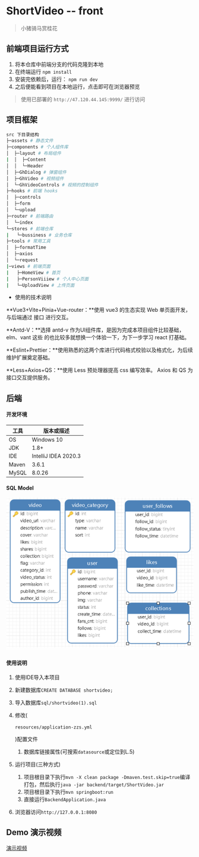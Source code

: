 # ShortVideo -- front

> 小猪骑马赏桂花

## 前端项目运行方式

1. 将本仓库中前端分支的代码克隆到本地
2. 在终端运行  `npm install`
3. 安装完依赖后，运行： `npm run dev` 
4. 之后便能看到项目在本地运行，点击即可在浏览器预览

> 使用已部署的 `http://47.120.44.145:9999/` 进行访问

## 项目框架

```Bash
src 下目录结构
├─assets # 静态文件
├─components # 个人组件库
│  ├─layout # 布局组件
|  │  ├─Content
│  │  └─Header
│  ├─GhDialog # 弹窗组件
│  ├─GhVideo # 视频组件
│  └─GhVideoControls # 视频的控制组件
├─hooks # 前端 hooks
│  ├─controls
│  ├─form 
│  └─upload
├─router # 前端路由
│  └─index
└─stores # 前端仓库
|   └─bussiness # 业务仓库
├─tools # 常用工具
│  ├─formatTime
│  ├─axios
│  └─request
|─views # 前端页面
|   ├─HomeView # 首页
|   ├─PersonViiiew # 个人中心页面
|   └─UploadView # 上传页面
```

* 使用的技术说明

**Vue3+Vite+Pinia+Vue-router：**使用 vue3 的生态实现 Web 单页面开发，与后端通过 接口 进行交互。

**Antd-V：**选择 antd-v 作为UI组件库，是因为完成本项目组件比较基础，elm、vant 这些 的也比较多就想换一个体验一下，为下一步学习 react 打基础。

**Eslint+Prettier：**使用熟悉的这两个库进行代码格式校验以及格式化，为后续维护扩展奠定基础。

**Less+Axios+QS：**使用 Less 预处理器提高 css 编写效率。 Axios 和 QS 为接口交互提供服务。

## 后端

####  开发环境

| 工具  | 版本或描述           |
| ----- | -------------------- |
| OS    | Windows 10           |
| JDK   | 1.8+                 |
| IDE   | IntelliJ IDEA 2020.3 |
| Maven | 3.6.1                |
| MySQL | 8.0.26               |



#### SQL Model

![sql model](./teamDoc/img1.png)

#### 使用说明

1. 使用IDE导入本项目

2. 新建数据库`CREATE DATABASE shortvideo;`

3. 导入数据库`sql/shortvideo(1).sql`

4. 修改(

   ```
   resources/application-zzs.yml
   ```

   )配置文件

   1. 数据库链接属性(可搜索`datasource`或定位到L.5)

5. 运行项目(三种方式)

   1. 项目根目录下执行`mvn -X clean package -Dmaven.test.skip=true`编译打包，然后执行`java -jar backend/target/ShortVideo.jar`
   2. 项目根目录下执行`mvn springboot:run`
   3. 直接运行`BackendApplication.java`

6. 浏览器访问`http://127.0.0.1:8080`



##  Demo 演示视频

[演示视频](./teamDoc/teamVideo.avi)